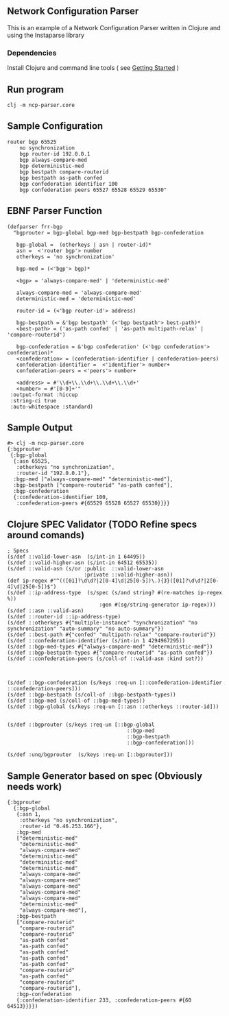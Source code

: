 ## Network Configuration Parser 
This is an example of a Network Configuration Parser written in Clojure and using the Instaparse library

### Dependencies
Install Clojure and command line tools ( see [Getting Started](https://clojure.org/guides/getting_started) )

## Run program

```clj -m ncp-parser.core```


## Sample Configuration
```
router bgp 65525
    no synchronization
    bgp router-id 192.0.0.1
    bgp always-compare-med
    bgp deterministic-med
    bgp bestpath compare-routerid
    bgp bestpath as-path confed
    bgp confederation identifier 100
    bgp confederation peers 65527 65528 65529 65530"
```

## EBNF Parser Function

```
(defparser frr-bgp
  "bgprouter = bgp-global bgp-med bgp-bestpath bgp-confederation
  
   bgp-global =  (otherkeys | asn | router-id)*
   asn =  <'router bgp'> number
   otherkeys = 'no synchronization'
   
   bgp-med = (<'bgp'> bgp)*
           
   <bgp> = 'always-compare-med' | 'deterministic-med'
           
   always-compare-med = 'always-compare-med' 
   deterministic-med = 'deterministic-med'        
 
   router-id = (<'bgp router-id'> address)
           
   bgp-bestpath = &'bgp bestpath' (<'bgp bestpath'> best-path)*
   <best-path> = ('as-path confed' | 'as-path multipath-relax' | 'compare-routerid') 
           
   bgp-confederation = &'bgp confederation' (<'bgp confederation'> confederation)*
   <confederation> = (confederation-identifier | confederation-peers)
   confederation-identifier =  <'identifier'> number+       
   confederation-peers = <'peers'> number+

   <address> = #'\\d+\\.\\d+\\.\\d+\\.\\d+'
   <number> = #'[0-9]+'"
 :output-format :hiccup  
 :string-ci true
 :auto-whitespace :standard)

 ```



## Sample Output

```
#> clj -m ncp-parser.core
{:bgprouter
 {:bgp-global
  {:asn 65525,
   :otherkeys "no synchronization",
   :router-id "192.0.0.1"},
  :bgp-med ["always-compare-med" "deterministic-med"],
  :bgp-bestpath ["compare-routerid" "as-path confed"],
  :bgp-confederation
  {:confederation-identifier 100,
   :confederation-peers #{65529 65528 65527 65530}}}}
```


## Clojure SPEC Validator (TODO Refine specs around comands)
```
; Specs
(s/def ::valid-lower-asn  (s/int-in 1 64495))
(s/def ::valid-higher-asn (s/int-in 64512 65535))
(s/def ::valid-asn (s/or :public  ::valid-lower-asn
                         :private ::valid-higher-asn))
(def ip-regex #"^(([01]?\d\d?|2[0-4]\d|25[0-5])\.){3}([01]?\d\d?|2[0-4]\d|25[0-5])$")
(s/def ::ip-address-type  (s/spec (s/and string? #(re-matches ip-regex %))
                              :gen #(sg/string-generator ip-regex)))                                
(s/def ::asn ::valid-asn)
(s/def ::router-id ::ip-address-type)
(s/def ::otherkeys #{"multiple-instance" "synchronization" "no synchronization" "auto-summary" "no auto-summary"})   
(s/def ::best-path #{"confed" "multipath-relax" "compare-routerid"})
(s/def ::confederation-identifier (s/int-in 1 4294967295))
(s/def ::bgp-med-types #{"always-compare-med" "deterministic-med"})
(s/def ::bgp-bestpath-types #{"compare-routerid" "as-path confed"})
(s/def ::confederation-peers (s/coll-of ::valid-asn :kind set?))



(s/def ::bgp-confederation (s/keys :req-un [::confederation-identifier ::confederation-peers]))
(s/def ::bgp-bestpath (s/coll-of ::bgp-bestpath-types))
(s/def ::bgp-med (s/coll-of ::bgp-med-types))
(s/def ::bgp-global (s/keys :req-un [::asn ::otherkeys ::router-id]))
   

(s/def ::bgprouter (s/keys :req-un [::bgp-global
                                       ::bgp-med
                                       ::bgp-bestpath
                                       ::bgp-confederation]))

(s/def :unq/bgprouter  (s/keys :req-un [::bgprouter]))  
```

## Sample Generator based on spec (Obviously needs work)

```
{:bgprouter
  {:bgp-global
   {:asn 1,
    :otherkeys "no synchronization",
    :router-id "0.46.253.166"},
   :bgp-med
   ["deterministic-med"
    "deterministic-med"
    "always-compare-med"
    "deterministic-med"
    "deterministic-med"
    "deterministic-med"
    "always-compare-med"
    "always-compare-med"
    "always-compare-med"
    "always-compare-med"
    "always-compare-med"
    "deterministic-med"
    "always-compare-med"],
   :bgp-bestpath
   ["compare-routerid"
    "compare-routerid"
    "compare-routerid"
    "as-path confed"
    "as-path confed"
    "as-path confed"
    "as-path confed"
    "as-path confed"
    "compare-routerid"
    "as-path confed"
    "compare-routerid"
    "compare-routerid"],
   :bgp-confederation
   {:confederation-identifier 233, :confederation-peers #{60 64513}}}})

```